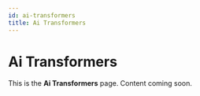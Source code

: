 ```yaml
---
id: ai-transformers
title: Ai Transformers
---
```


# Ai Transformers

This is the **Ai Transformers** page. Content coming soon.
